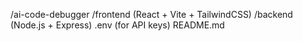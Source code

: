 /ai-code-debugger
  /frontend (React + Vite + TailwindCSS)
  /backend (Node.js + Express)
  .env (for API keys)
  README.md